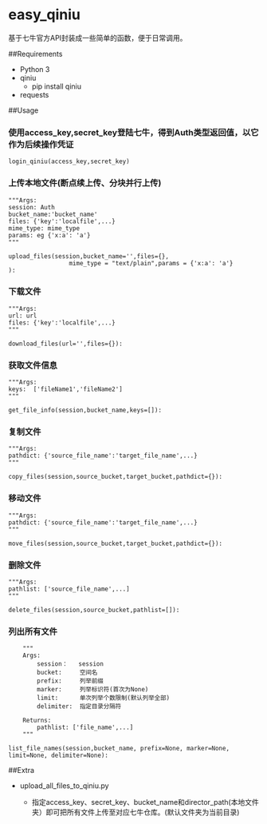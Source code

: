 # easy_qiniu

基于七牛官方API封装成一些简单的函数，便于日常调用。

##Requirements

- Python 3
- qiniu
	- pip install qiniu
- requests


##Usage

### 使用access_key,secret_key登陆七牛，得到Auth类型返回值，以它作为后续操作凭证

	login_qiniu(access_key,secret_key)

### 上传本地文件(断点续上传、分块并行上传)
    """Args:
    session: Auth
    bucket_name:'bucket_name'
    files: {'key':'localfile',...}
    mime_type: mime_type
    params: eg {'x:a': 'a'}
    """

	upload_files(session,bucket_name='',files={},
	                 mime_type = "text/plain",params = {'x:a': 'a'}
	):

### 下载文件

    """Args:
    url: url
    files: {'key':'localfile',...}
    """

	download_files(url='',files={}):

### 获取文件信息
    """Args:
    keys:  ['fileName1','fileName2']
    """

	get_file_info(session,bucket_name,keys=[]):

### 复制文件

    """Args:
    pathdict: {'source_file_name':'target_file_name',...}
    """

	copy_files(session,source_bucket,target_bucket,pathdict={}):

### 移动文件

    """Args:
    pathdict: {'source_file_name':'target_file_name',...}
    """

	move_files(session,source_bucket,target_bucket,pathdict={}):

### 删除文件

    """Args:
    pathlist: ['source_file_name',...]
    """

	delete_files(session,source_bucket,pathlist=[]):

### 列出所有文件

	    """
	    Args:
	        session：   session
	        bucket:     空间名
	        prefix:     列举前缀
	        marker:     列举标识符(首次为None)
	        limit:      单次列举个数限制(默认列举全部)
	        delimiter:  指定目录分隔符
	            
	    Returns:
	        pathlist: ['file_name',...]
	    """

	list_file_names(session,bucket_name, prefix=None, marker=None, limit=None, delimiter=None):


##Extra

- upload_all_files_to_qiniu.py

	-    指定access_key、secret_key、bucket_name和director_path(本地文件夹）即可把所有文件上传至对应七牛仓库。(默认文件夹为当前目录)